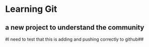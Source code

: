 # Learning Git
## a new project to understand the community
#I need to test that this is adding and pushing correctly to github##
